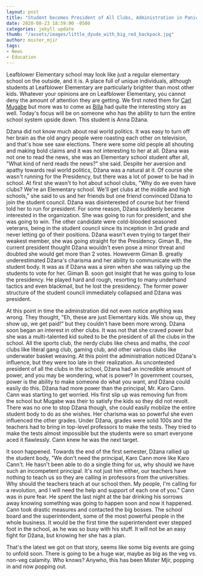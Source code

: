 ```yaml
---
layout: post
title: "Student becomes President of All Clubs, Administration in Panic"
date: 2020-08-23 18:59:00 -0500
categories: jekyll update
thumb: "/assets/images/little_dyude_with_big_red_backpack.jpg"
author: mister_mjir
tags:
- News
- Education
---
```


Leafblower Elementary school may look like just a regular elementary school on the outside, and it is. A place full of unique individuals, although students at
Leafblower Elementary are particularly brighter than most other kids. Whatever your opinions are on Leafblower Elementary, you cannot deny the amount of attention
they are getting. We first noted them for [Carl Mugabe](https://hecrenews.github.io/jekyll/update/2020/06/08/mysterious-white-van-parked-outside-school.html) but more
was to come as [Billa](https://hecrenews.github.io/jekyll/update/2020/07/27/billa-the-rise-and-fall-of-an-undergound-school-organization.html) had quite the
interesting story as well. Today's focus will be on someone who has the ability to turn the entire school system upside down. This student is Anna Džana.

Džana did not know much about real world politics. It was easy to turn off her brain as the old angry people were roasting each other on television, and that's how
see saw elections. There were some old people all shouting and making bold claims and it was not interesting to her at all. Džana was not one to read the news, she
was an Elementary school student after all, "What kind of nerd reads the news?" she said. Despite her aversion and apathy towards real world politics, Džana was a
natural at it. Of course she wasn't running for the Presidency, but there was a lot of power to be had in school. At first she wasn't to hot about school clubs,
"Why do we even have clubs? We're an Elementary school. We'll get clubs at the middle and high schools," she said to us and her friends but one friend convinced Džana
to join the student council. Džana was disinterested of course but her friend told her to run for president. For some reason, Džana suddenly became interested in the
organization. She was going to run for president, and she was going to win. The other candidate were cold-blooded seasoned veterans, being in the student council since
its inception in 3rd grade and never letting go of their positions. Džana wasn't even trying to target their weakest member, she was going straight for the Presidency.
Giman B., the current president thought Džana wouldn't even pose a minor threat and doubted she would get more than 2 votes. Howeverm Giman B. greatly underestimated
Džana's charisma and her ability to communicate with the student body. It was as if Džana was a siren when she was rallying up the students to vote for her. Giman B.
soon got insight that he was going to lose the presidency. He played hard and rough, resorting to many underhand tactics and even blackmail, but he lost the
presidency. The former power structure of the student council immediately collapsed and Džana was president.

At this point in time the adminstration did not even notice anything was wrong. They thought, "Eh, these are just Elementary kids. We show up, they show up, we get
paid!" but they couldn't have been more wrong. Džana soon began an interest in other clubs. It was not that she craved power but she was a multi-talented kid suited
to be the president of all the clubs in the school. All the sports club, the nerdy clubs like chess and maths, the *cool* clubs like literal gang club, gaming club,
and other various clubs like underwater basket weaving. At this point the administration noticed Džana's influence, but they were too late in their realization. As
uncontested president of all the clubs in the school, Džana had an incredible amount of power, and you may be wondering, what is power? In government courses, power
is the ability to make someone do what you want, and Džana could easily do this. Džana had more power than the principal, Mr. Karo Cann. Cann was starting to get
worried. His first slip up was removing fun from the school but Mugabe was their to satisfy the kids so they did not revolt. There was no one to stop Džana though,
she could easily mobilze the entire student body to do as she wishes. Her charisma was so powerful she even influenced the other grades. Under Džana, grades were
solid 100s and the teachers had to bring in top-level professors to make the tests. They tried to make the tests almost impossible but the students were so smart
everyone aced it flawlessly. Cann knew he was the next target.

It soon happened. Towards the end of the first semester, Džana rallied up the student body, "We don't need the principal, Karo Cann more like Karo Cann't. He
hasn't been able to do a single thing for us, why should we have such an incompetent principal. It's not just him either, our teachers have nothing to teach us
so they are calling in professors from the universities. Why should the teachers teach at our school then. My people, I'm calling for a revolution, and I will need
the help and support of each one of you." Cann was in pure fear. He spent the last night at the bar drinking his sorrows away knowing something was going to happen
soon and now it happened. Cann took drastic measures and contacted the big bosses. The school board and the superintendent, some of the most powerful people in
the whole business. It would be the first time the superintendent ever stepped foot in the school, as he was so busy with his stuff. It will not be an easy fight
for Džana, but knowing her she has a plan.

That's the latest we got on that story, seems like some big events are going to unfold soon. There is going to be a huge war, maybe as big as the veg vs. non-veg
calamity. Who knows? Anywho, this has been Mister Mjir, popping in and now popping out.
